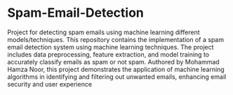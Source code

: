 # Spam-Email-Detection
Project for detecting spam emails using machine learning different models/techniques.
This repository contains the implementation of a spam email detection system using machine learning techniques. 
The project includes data preprocessing, feature extraction, and model training to accurately classify emails as spam or not spam. 
Authored by Mohammad Hamza Noor, this project demonstrates the application of machine learning algorithms in identifying and filtering out unwanted emails, enhancing email security and user experience
